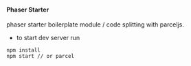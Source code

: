 #### Phaser Starter

phaser starter boilerplate module / code splitting with parceljs.

- to start dev server run

```
npm install
npm start // or parcel
```
